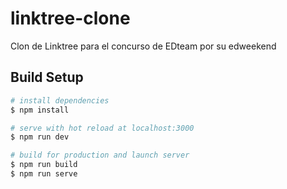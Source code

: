 # linktree-clone
Clon de Linktree para el concurso de EDteam por su edweekend

## Build Setup

```bash
# install dependencies
$ npm install

# serve with hot reload at localhost:3000
$ npm run dev

# build for production and launch server
$ npm run build
$ npm run serve
```
